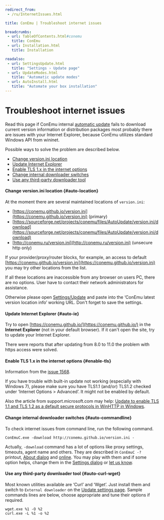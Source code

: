 ```yaml
---
redirect_from:
 - /ru/InternetIssues.html

title: ConEmu | Troubleshoot internet issues

breadcrumbs:
 - url: TableOfContents.html#conemu
   title: ConEmu
 - url: Installation.html
   title: Installation

readalso:
 - url: SettingsUpdate.html
   title: "Settings › Update page"
 - url: UpdateModes.html
   title: "Automatic update modes"
 - url: AutoInstall.html
   title: "Automate your box installation"
---
```


# Troubleshoot internet issues

Read this page if ConEmu internal [automatic update](UpdateModes.html#automatic)
fails to download current version information or distribution packages
most probably there are issues with your Internet Explorer, because ConEmu
utilizes standard Windows API from wininet.

Possible ways to solve the problem are described below.

* [Change version.ini location](#auto-location)
* [Update Internet Explorer](#auto-ie)
* [Enable TLS 1.x in the internet options](#enable-tls)
* [Change internal downloader switches](#auto-commandline)
* [Use any third-party downloader tool](#auto-curl-wget)





#### Change version.ini location   {#auto-location}

At the moment there are several maintained locations of `version.ini`:

* [https://conemu.github.io/version.ini](https://conemu.github.io/version.ini) (primary)
* [https://sourceforge.net/projects/conemu/files/AutoUpdate/version.ini/download](https://sourceforge.net/projects/conemu/files/AutoUpdate/version.ini/download)
* [http://conemu.ru/version.ini](http://conemu.ru/version.ini) (unsecure http only)

If your provider/proxy/router blocks, for example, an access to default
[https://conemu.github.io/version.ini](https://conemu.github.io/version.ini)
you may try other locations from the list.

If all these locations are inaccessible from any browser on users PC,
there are no options. User have to contact their network
administrators for assistance.

Otherwise please open [Settings/Update](SettingsUpdate.html) and paste
into the ‘ConEmu latest version location info’ working URL.
Don't forget to save the settings.




#### Update Internet Explorer   {#auto-ie}

Try to open [https://conemu.github.io/](https://conemu.github.io/)
in the **Internet Explorer** (not in your default browser).
If it can't open the site, try to update your Internet Explorer.

There were reports that after updating from 8.0 to 11.0 the problem
with https access were solved.




#### Enable TLS 1.x in the internet options   {#enable-tls}

Information from the [issue 1568](https://github.com/Maximus5/ConEmu/issues/1568).

If you have trouble with built-in update not working (especially with Windows 7),
please make sure you have TLS1.1 (and/or) TLS1.2 checked under ‘Internet Options > Advanced’.
It might not be enabled by default.

Also the article from support.microsoft.com may help:
[Update to enable TLS 1.1 and TLS 1.2 as a default secure protocols in WinHTTP in Windows](https://support.microsoft.com/en-us/help/3140245/update-to-enable-tls-1-1-and-tls-1-2-as-a-default-secure-protocols-in).




#### Change internal downloader switches   {#auto-commandline}

To check internet issues from command line, run the following command.

~~~
ConEmuC.exe -download http://conemu.github.io/version.ini -
~~~

Actually, `-download` command has a lot of options like proxy settings,
timeouts, agent name and others.
They are described in `ConEmuC -?` printout, [About dialog](AboutDialog.html)
and [online](ConEmuC.html#Download).
You may play with them and if some option helps, change them in the
[Settings dialog](SettingsUpdate.html) or [let us know](Issues.html).




#### Use any third-party downloader tool   {#auto-curl-wget}

Most known utilities available are ‘Curl’ and ‘Wget’.
Just install them and switch to `External downloader`
on the [Update settings page](SettingsUpdate.html).
Sample commands lines are below, choose appropriate
and tune their options if required.

~~~
wget.exe %1 -O %2
curl.exe -L %1 -o %2
~~~
